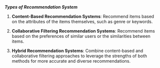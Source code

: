 ***Types of Recommendation System***
1. **Content-Based Recommendation Systems**: Recommend items based on the attributes of the items themselves, such as genre or keywords.

2. **Collaborative Filtering Recommendation Systems**: Recommend items based on the preferences of similar users or the similarities between items.

3. **Hybrid Recommendation Systems**: Combine content-based and collaborative filtering approaches to leverage the strengths of both methods for more accurate and diverse recommendations.
